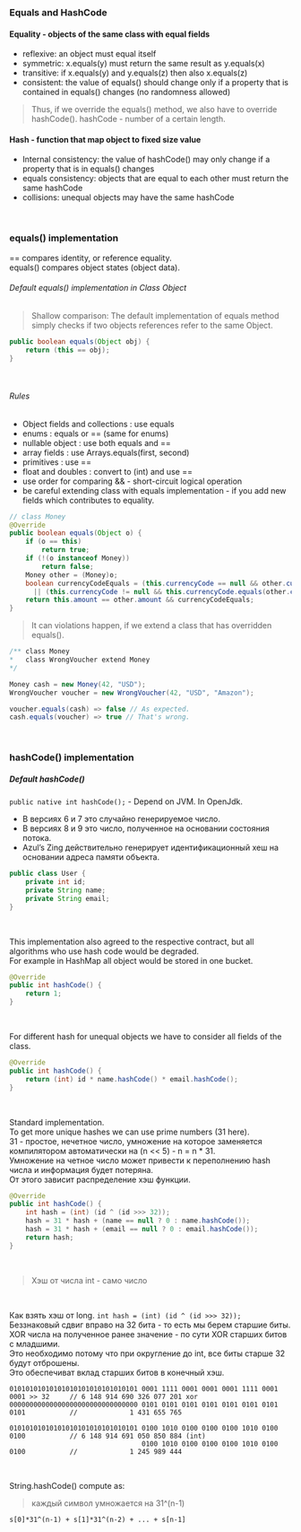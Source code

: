 ### Equals and HashCode

#### Equality - objects of the same class with equal fields
- reflexive: an object must equal itself
- symmetric: x.equals(y) must return the same result as y.equals(x)
- transitive: if x.equals(y) and y.equals(z) then also x.equals(z)
- consistent: the value of equals() should change only if a property that is contained in equals() changes (no randomness allowed)

>Thus, if we override the equals() method, we also have to override hashCode().
hashCode - number of a certain length.

#### Hash - function that map object to fixed size value
- Internal consistency: the value of hashCode() may only change if a property that is in equals() changes
- equals consistency: objects that are equal to each other must return the same hashCode
- collisions: unequal objects may have the same hashCode
 <br/>
 
### equals() implementation

== compares identity, or reference equality.  
equals() compares object states (object data).  

###### Default equals() implementation in Class Object
> Shallow comparison: The default implementation of equals method simply checks if two objects references refer to the same Object.

```java
public boolean equals(Object obj) {
    return (this == obj);
}
```
<br/>

###### Rules
- Object fields and collections : use equals
- enums : equals or == (same for enums)
- nullable object : use both equals and ==
- array fields : use Arrays.equals(first, second)
- primitives : use ==
- float and doubles : convert to (int) and use ==
- use order for comparing && - short-circuit logical operation
- be careful extending class with equals implementation - if you add new fields which contributes to equality.

```java
// class Money
@Override
public boolean equals(Object o) {
    if (o == this)
        return true;
    if (!(o instanceof Money))
        return false;
    Money other = (Money)o;
    boolean currencyCodeEquals = (this.currencyCode == null && other.currencyCode == null)
      || (this.currencyCode != null && this.currencyCode.equals(other.currencyCode));
    return this.amount == other.amount && currencyCodeEquals;
}
```

  
> It can violations happen, if we extend a class that has overridden equals().

```java
/** class Money
*   class WrongVoucher extend Money
*/

Money cash = new Money(42, "USD");
WrongVoucher voucher = new WrongVoucher(42, "USD", "Amazon");

voucher.equals(cash) => false // As expected.
cash.equals(voucher) => true // That's wrong.
```
<br/>
  
### hashCode() implementation
##### Default hashCode()
`public native int hashCode();` - Depend on JVM. In OpenJdk.
- В версиях 6 и 7 это случайно генерируемое число.
- В версиях 8 и 9 это число, полученное на основании состояния потока.
- Azul’s Zing действительно генерирует идентификационный хеш на основании адреса памяти объекта.

```java
public class User {
    private int id;
    private String name;
    private String email;
}
```
<br/>

This implementation also agreed to the respective contract, but all algorithms who use hash code would be degraded.    
For example in HashMap all object would be stored in one bucket.  
```java
@Override
public int hashCode() {
    return 1;
}
```
<br/>
  
For different hash for unequal objects we have to consider all fields of the class.  
```java
@Override
public int hashCode() {
    return (int) id * name.hashCode() * email.hashCode();
}
```
<br/>
  
Standard implementation.  
To get more unique hashes we can use prime numbers (31 here).  
31 - простое, нечетное число, умножение на которое заменяется компилятором автоматически на (n << 5) - n = n * 31.  
Умножение на четное число может привести к переполнению hash числа и информация будет потеряна.  
От этого зависит распределение хэш функции.  
```java
@Override
public int hashCode() {
    int hash = (int) (id ^ (id >>> 32));
    hash = 31 * hash + (name == null ? 0 : name.hashCode());
    hash = 31 * hash + (email == null ? 0 : email.hashCode());
    return hash;
}
```
<br/>
  
> Хэш от числа int - само число

<br/>
  
Как взять хэш от long. `int hash = (int) (id ^ (id >>> 32));`  
Беззнаковый сдвиг вправо на 32 бита - то есть мы берем старшие биты.  
XOR числа на полученное ранее значение - по сути XOR старших битов с младшими.  
Это необходимо потому что при округление до int, все биты старше 32 будут отброшены.  
Это обеспечиват вклад старших битов в конечный хэш.  
```
01010101010101010101010101010101 0001 1111 0001 0001 0001 1111 0001 0001 >> 32     // 6 148 914 690 326 077 201 xor
00000000000000000000000000000000 0101 0101 0101 0101 0101 0101 0101 0101           //             1 431 655 765

01010101010101010101010101010101 0100 1010 0100 0100 0100 1010 0100 0100           // 6 148 914 691 050 850 884 (int)
                                 0100 1010 0100 0100 0100 1010 0100 0100           //             1 245 989 444 
```
<br/>
  
String.hashCode() compute as:  
> каждый символ умножается на 31^(n-1)
```
s[0]*31^(n-1) + s[1]*31^(n-2) + ... + s[n-1]
```
